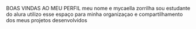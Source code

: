 BOAS VINDAS AO MEU PERFIL 
meu nome e mycaella zorrilha
sou estudante do alura 
utilizo esse espaço para minha organizaçao e compartilhamento dos meus projetos desenvolvidos
